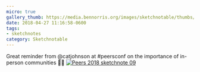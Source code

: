 ```yaml
---
micro: true
gallery_thumb: https://media.bennorris.org/images/sketchnotable/thumbs/peers-2018-sketchnote-09.jpg
date: 2018-04-27 11:16:58-0600
tags:
- sketchnotes
category: Sketchnotable
---
```


Great reminder from @catjohnson at #peersconf on the importance of in-person communities ✍🏼 [![Peers 2018 sketchnote 09](https://media.bennorris.org/images/sketchnotable/peers-2018/peers-2018-sketchnote-09.jpg)](https://media.bennorris.org/images/sketchnotable/peers-2018/peers-2018-sketchnote-09.jpg)